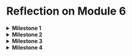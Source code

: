 # Reflection on Module 6

<details>
<summary><b>Milestone 1</b></summary>

## Milestone 1 Reflection

### Commit 1 Reflection Notes

#### handle_connection Function Analysis
- Uses `BufReader` to efficiently read data from the TCP stream
- Reads lines until an empty line is encountered (end of HTTP request header)
- Collects request lines into a vector for inspection

#### HTTP Request Structure
Typical request contains:
- Method (GET)
- Path (/)
- HTTP version
- Headers (Host, User-Agent, Accept, etc.)
- Followed by empty line

#### Key Rust Concepts Demonstrated
- TcpListener/TcpStream for network communication
- Error handling with `.unwrap()` (for simplicity)
- Iterator processing with `map()` and `take_while()`
- Buffering with BufReader for efficient IO

</details>

<details>
<summary><b>Milestone 2</b></summary>

## Milestone 2 Reflection

### Commit 2 Reflection Notes

#### Perubahan pada `handle_connection`
- **Membaca File HTML**: Menggunakan `fs::read_to_string` untuk membaca konten `hello.html`
- **Format Respons HTTP**:
    - Status Line: `HTTP/1.1 200 OK` (kode sukses)
    - Header `Content-Length`: Menyatakan ukuran konten dalam byte
    - Pemisah header dan body: `\r\n\r\n`
- **Mengirim Respons**: Menggunakan `stream.write_all` untuk mengirim data ke browser

#### Struktur Respons HTTP
HTTP/1.1 200 OK
Content-Length: 143

Isi HTML:
```HTML
<!DOCTYPE html>
<html lang="en">
<head>
    <meta charset="utf-8">
    <title>Hello!</title> </head> <body>
<h1>Hello!</h1> <p>Hi from Rust, running from Belva's machine.</p>
</body>
</html>
```

#### Screenshot
![Commit 2 screen capture](assets/images/commit2.png)

</details>

<details>
<summary><b>Milestone 3</b></summary>

## Milestone 3 Reflection

### Commit 3 Reflection Notes

#### Validasi Request dan Respons Selektif
- **Validasi Request**: Memeriksa apakah URL yang diminta adalah `/` menggunakan `if-else`.
- **Respons Dinamis**:
  - Jika URL adalah `/`, kirim `hello.html` dengan status `HTTP/1.1 200 OK`.
  - Jika URL lain, kirim `404.html` dengan status `HTTP/1.1 404 NOT FOUND`.
- **Desain Kreatif**:
  - Halaman utama (`hello.html`) menggunakan logo Rust, animasi CSS, dan tampilan modern.
  - Halaman error (`404.html`) menampilkan ikon error dan pesan interaktif.

#### Perubahan Kode
```rust
// Potongan kode handle_connection
if request_line == "GET / HTTP/1.1" {
  let status_line = "HTTP/1.1 200 OK";
  let contents = fs::read_to_string("hello.html").unwrap();
  let length = contents.len();
  
  let response = format!(
  "{status_line}\r\nContent-Length: {length}\r\n\r\n{contents}"
  );
  
  stream.write_all(response.as_bytes()).unwrap();
} else {
  let status_line = "HTTP/1.1 404 NOT FOUND";
  let contents = fs::read_to_string("404.html").unwrap();
  let length = contents.len();
  
  let response = format!(
  "{status_line}\r\nContent-Length: {length}\r\n\r\n{contents}"
  );
  
  stream.write_all(response.as_bytes()).unwrap();
}
```

#### Key Improvements
- **Error Handling** : Menangani permintaan tidak valid dengan halaman khusus.
- **Code Structure** : Memisahkan logika penentuan respons ke dalam tuple (status_line, filename).
- **User Experience** : Desain HTML yang lebih ramah pengguna dengan CSS styling.
Screenshot

#### Screenshot
![Halaman Utama](assets/images/commit3_home.png)
![Halaman Error](assets/images/commit3_404.png)

</details>

<details>
<summary><b>Milestone 4</b></summary>

## Milestone 4 Reflection

### Commit 4 Reflection Notes

#### Simulasi Respons Lambat
- **Tujuan**: Memahami keterbatasan server single-threaded dengan mensimulasikan request yang membutuhkan waktu lama.
- **Simulasi**:
  - Menambahkan endpoint `/sleep` yang menunda respons selama 10 detik menggunakan `thread::sleep`.
  - Ketika `/sleep` diakses, semua request lain harus menunggu hingga delay selesai.

#### Observasi
- **Blocking Behavior**:
  - Akses ke `http://127.0.0.1:7878/sleep` menyebabkan request ke `http://127.0.0.1:7878/` **tertunda selama 10 detik**.
  - Server tidak bisa menangani multiple request secara paralel karena hanya memiliki satu thread.

#### Kode Kritis
```rust
"GET /sleep HTTP/1.1" => {
    thread::sleep(Duration::from_secs(10)); // Simulasi operasi yang lama
    ("HTTP/1.1 200 OK", "hello.html")
}
```

#### Implikasi di Dunia Nyata
- Server single-threaded tidak cocok untuk aplikasi yang membutuhkan skalabilitas.
- Request yang memakan waktu lama (misalnya: operasi database, API eksternal) akan memblokir semua user lain.

#### Solusi yang Mungkin
- **Multi-Threading** : Membuat thread baru untuk setiap request.
- **Asynchronous Programming** : Menggunakan async/await untuk menangani request secara non-blocking.

</details>